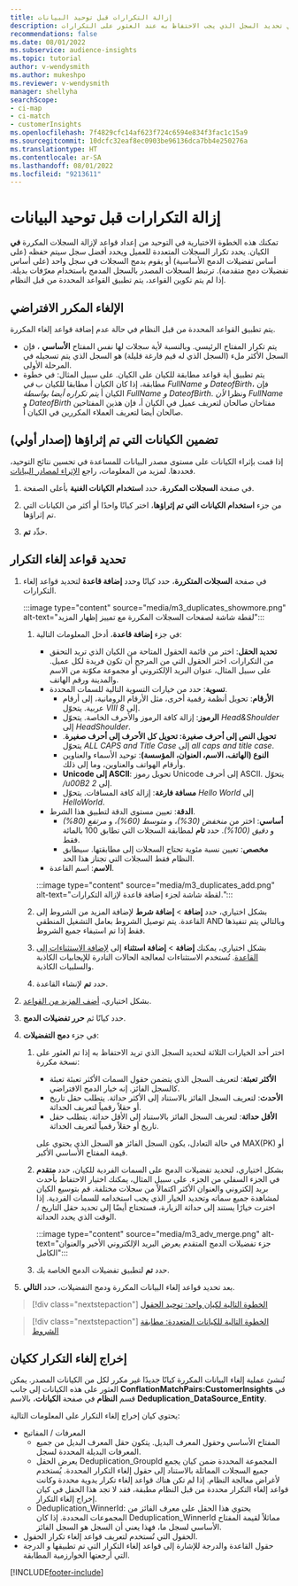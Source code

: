 ```yaml
---
title: إزالة التكرارات قبل توحيد البيانات
description: الخطوة الثانية في عملية التوحيد هي تحديد السجل الذي يجب الاحتفاظ به عند العثور على التكرارات.
recommendations: false
ms.date: 08/01/2022
ms.subservice: audience-insights
ms.topic: tutorial
author: v-wendysmith
ms.author: mukeshpo
ms.reviewer: v-wendysmith
manager: shellyha
searchScope:
- ci-map
- ci-match
- customerInsights
ms.openlocfilehash: 7f4829cfc14af623f724c6594e834f3fac1c15a9
ms.sourcegitcommit: 10dcfc32eaf8ec0903be96136dca7bb4e250276a
ms.translationtype: HT
ms.contentlocale: ar-SA
ms.lasthandoff: 08/01/2022
ms.locfileid: "9213611"
---
```

# <a name="remove-duplicates-before-unifying-data"></a>إزالة التكرارات قبل توحيد البيانات

تمكنك هذه الخطوة الاختيارية في التوحيد من إعداد قواعد لإزالة السجلات المكررة **في** الكيان. يحدد تكرار السجلات المتعددة للعميل ويحدد أفضل سجل سيتم حفظه (على أساس تفضيلات الدمج الأساسية) أو يقوم بدمج السجلات في سجل واحد (على أساس تفضيلات دمج متقدمة). ترتبط السجلات المصدر بالسجل المدمج باستخدام معرّفات بديلة. إذا لم يتم تكوين القواعد، يتم تطبيق القواعد المحددة من قبل النظام.

## <a name="default-deduplication"></a>الإلغاء المكرر الافتراضي

يتم تطبيق القواعد المحددة من قبل النظام في حالة عدم إضافة قواعد إلغاء المكررة.

- يتم تكرار المفتاح الرئيسي.
  وبالنسبة لأية سجلات لها نفس المفتاح **الأساسي** ، فإن السجل الأكثر ملء (السجل الذي له قيم فارغة قليلة) هو السجل الذي يتم تسجيله في المرحلة الأولى.
- يتم تطبيق أية قواعد مطابقة للكيان على الكيان.
  على سبيل المثال: في خطوة مطابقة، إذا كان الكيان أ مطابقا للكيان ب *في FullName* *و DateofBirth*، فإن الكيان أ *يتم تكراره أيضا بواسطة FullName* *و DateofBirth*. ونظرا *لأن FullName* و *DateofBirth* مفتاحان صالحان لتعريف عميل في الكيان أ، فإن هذين المفتاحين صالحان أيضا لتعريف العملاء المكررين في الكيان أ.

## <a name="include-enriched-entities-preview"></a>تضمين الكيانات التي تم إثراؤها (إصدار أولي)

إذا قمت بإثراء الكيانات على مستوى مصدر البيانات للمساعدة في تحسين نتائج التوحيد، فحددها. لمزيد من المعلومات، راجع [الإثراء لمصادر البيانات](data-sources-enrichment.md).

1. في صفحة **السجلات المكررة**، حدد **استخدام الكيانات الغنية** بأعلى الصفحة.

1. من جزء **استخدام الكيانات التي تم إثراؤها**، اختر كيانًا واحدًا أو أكثر من الكيانات التي تم إثراؤها.

1. حدِّد **تم**.

## <a name="define-deduplication-rules"></a>تحديد قواعد إلغاء التكرار

1. في صفحة **السجلات المتكررة**، حدد كيانًا وحدد **إضافة قاعدة** لتحديد قواعد إلغاء التكرارات.

   :::image type="content" source="media/m3_duplicates_showmore.png" alt-text="لقطة شاشة لصفحات السجلات المكررة مع تمييز إظهار المزيد":::

   1. في جزء **إضافة قاعدة**، أدخل المعلومات التالية:
      - **تحديد الحقل**: اختر من قائمة الحقول المتاحة من الكيان الذي تريد التحقق من التكرارات. اختر الحقول التي من المرجح أن تكون فريدة لكل عميل. على سبيل المثال، عنوان البريد الإلكتروني أو مجموعة مكوّنة من الاسم والمدينة ورقم الهاتف.
      - **تسوية**: حدد من خيارات التسوية التالية للسمات المحددة.
        - **الأرقام**: تحويل أنظمة رقمية أخرى، مثل الأرقام الرومانية، إلى أرقام عربية. يتحوّل *VIII* إلى *8*.
        - **الرموز**: إزالة كافة الرموز والأحرف الخاصة. يتحوّل *Head&Shoulder* إلى *HeadShoulder*.
        - **تحويل النص إلى أحرف صغيرة: تحويل كل الأحرف إلى أحرف صغيرة**. يتحوّل *ALL CAPS and Title Case* إلى *all caps and title case*.
        - **النوع (الهاتف، الاسم، العنوان، المؤسسة)**: توحيد الأسماء والعناوين وأرقام الهواتف والعناوين، وما إلى ذلك.
        - **Unicode إلى ASCII**: تحويل رموز Unicode إلى أحرف ASCII. يتحوّل */u00B2* إلى *2*.
        - **مسافة فارغة**: إزالة كافة المسافات. يتحوّل *Hello   World* إلى *HelloWorld*.
      - **الدقة**: تعيين مستوى الدقة لتطبيق هذا الشرط.
        - **أساسي**: اختر من *منخفض (30%)*، و *متوسط (60%)*، و *مرتفع (80%)* و *دقيق (100%)*. حدد **تام** لمطابقة السجلات التي تطابق 100 بالمائة فقط.
        - **مخصص**: تعيين نسبة مئوية تحتاج السجلات إلى مطابقتها. سيطابق النظام فقط السجلات التي تجتاز هذا الحد.
      - **الاسم**: اسم القاعدة.

      :::image type="content" source="media/m3_duplicates_add.png" alt-text="لقطة شاشة لجزء إضافة قاعدة لإزالة التكرارات.":::

   1. بشكل اختياري، حدد **إضافة** > **إضافة شرط** لإضافة المزيد من الشروط إلى القاعدة. يتم توصيل الشروط بعامل التشغيل المنطقي AND وبالتالي يتم تنفيذها فقط إذا تم استيفاء جميع الشروط.

   1. بشكل اختياري، يمكنك **إضافة** > **إضافة استثناء** إلى [لإضافة الاستثناءات إلى القاعدة](match-entities.md#add-exceptions-to-a-rule). تُستخدم الاستثناءات لمعالجة الحالات النادرة للإيجابيات الكاذبة والسلبيات الكاذبة.

   1. حدد **تم** لإنشاء القاعدة.

1. بشكل اختياري، [أضف المزيد من القواعد](#define-deduplication-rules).

1. حدد كيانًا ثم **حرر تفضيلات الدمج**.

1. في جزء **دمج التفضيلات**:
   1. اختر أحد الخيارات الثلاثة لتحديد السجل الذي تريد الاحتفاظ به إذا تم العثور على نسخة مكررة:
      - **الأكثر تعبئة**: لتعريف السجل الذي يتضمن حقول السمات الأكثر تعبئة تعبئة كالسجل الفائز. إنه خيار الدمج الافتراضي.
      - **الأحدث**: لتعريف السجل الفائز بالاستناد إلى الأكثر حداثة. يتطلب حقل تاريخ أو حقلاً رقمياً لتعريف الحداثة.
      - **الأقل حداثة**: لتعريف السجل الفائز بالاستناد إلى الأقل حداثة. يتطلب حقل تاريخ أو حقلاً رقمياً لتعريف الحداثة.
      
      في حالة التعادل، يكون السجل الفائز هو السجل الذي يحتوي على MAX‏(PK) أو قيمة المفتاح الأساسي الأكبر.
      
   1. بشكل اختياري، لتحديد تفضيلات الدمج على السمات الفردية للكيان، حدد **متقدم** في الجزء السفلي من الجزء. على سبيل المثال، يمكنك اختيار الاحتفاظ بأحدث بريد إلكتروني والعنوان الأكثر اكتمالاً من سجلات مختلفة. قم بتوسيع الكيان لمشاهدة جميع سماته وتحديد الخيار الذي يجب استخدامه للسمات الفردية. إذا اخترت خيارًا يستند إلى حداثة الزيارة، فستحتاج أيضًا إلى تحديد حقل التاريخ / الوقت الذي يحدد الحداثة.

      :::image type="content" source="media/m3_adv_merge.png" alt-text="جزء تفضيلات الدمج المتقدم يعرض البريد الإلكتروني الأخير والعنوان الكامل":::

   1. حدد **تم** لتطبيق تفضيلات الدمج الخاصة بك.

1. بعد تحديد قواعد إلغاء البيانات المكررة ودمج التفضيلات، حدد **التالي**.
  
> [!div class="nextstepaction"]
> [الخطوة التالية لكيان واحد: توحيد الحقول](merge-entities.md)

> [!div class="nextstepaction"]
> [الخطوة التالية للكيانات المتعددة: مطابقة الشروط](match-entities.md)

## <a name="deduplication-output-as-an-entity"></a>إخراج إلغاء التكرار ككيان

تُنشئ عملية إلغاء البيانات المكررة كيانًا جديدًا غير مكرر لكل من الكيانات المصدر. يمكن العثور على هذه الكيانات إلى جانب **ConflationMatchPairs:CustomerInsights** في قسم **النظام** في صفحة **الكيانات**، بالاسم **Deduplication_DataSource_Entity**.

يحتوي كيان إخراج إلغاء التكرار على المعلومات التالية:

- المعرفات / المفاتيح
  - المفتاح الأساسي وحقول المعرف البديل. يتكون حقل المعرف البديل من جميع المعرفات البديلة المحددة لسجل.
  - يعرض الحقل Deduplication_GroupId المجموعة المحددة ضمن كيان يجمع جميع السجلات المماثلة بالاستناد إلى حقول إلغاء التكرار المحددة. يُستخدم لأغراض معالجة النظام. إذا لم تكن هناك قواعد إلغاء تكرار يدوية محددة وكانت قواعد إلغاء التكرار محددة من قبل النظام مطبقة، فقد لا تجد هذا الحقل في كيان إخراج إلغاء التكرار.
  - Deduplication_WinnerId: يحتوي هذا الحقل على معرف الفائز من المجموعات المحددة. إذا كان Deduplication_WinnerId مماثلاً لقيمة المفتاح الأساسي لسجل ما، فهذا يعني أن السجل هو السجل الفائز.
- الحقول التي تُستخدم لتعريف قواعد إلغاء تكرار الحقول.
- حقول القاعدة والدرجة للإشارة إلى قواعد إلغاء التكرار التي تم تطبيقها و الدرجة التي أرجعتها الخوارزمية المطابقة.

[!INCLUDE[footer-include](includes/footer-banner.md)]
